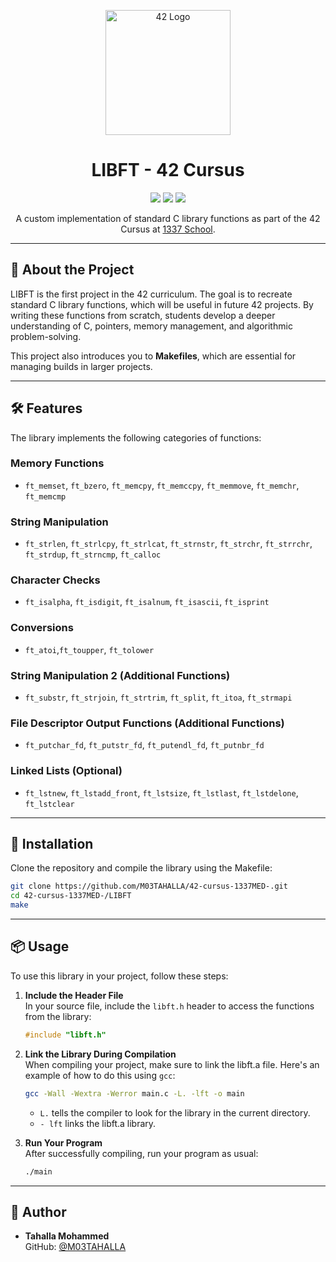 <p align="center">
  <img src="http://www.info-jeunesse16.com/cij-angouleme-une-actualite-charente/emploi/ouverture-de-l-ecole-42-l-ecole-des-developpeurs-web" alt="42 Logo" width="200px" />
</p>

<h1 align="center">LIBFT - 42 Cursus</h1>

<p align="center">
  <img src="https://img.shields.io/badge/Language-C-blue.svg" />
  <img src="https://img.shields.io/badge/Status-Completed-brightgreen.svg" />
  <img src="https://img.shields.io/badge/42-Project-success" />
</p>

<p align="center">
  A custom implementation of standard C library functions as part of the 42 Cursus at <a href="https://1337.ma">1337 School</a>.
</p>

---

## 📜 About the Project

LIBFT is the first project in the 42 curriculum. The goal is to recreate standard C library functions, which will be useful in future 42 projects. By writing these functions from scratch, students develop a deeper understanding of C, pointers, memory management, and algorithmic problem-solving.

This project also introduces you to **Makefiles**, which are essential for managing builds in larger projects.

---

## 🛠️ Features

The library implements the following categories of functions:

### Memory Functions
- `ft_memset`, `ft_bzero`, `ft_memcpy`, `ft_memccpy`, `ft_memmove`, `ft_memchr`, `ft_memcmp`

### String Manipulation
- `ft_strlen`, `ft_strlcpy`, `ft_strlcat`, `ft_strnstr`, `ft_strchr`, `ft_strrchr`, `ft_strdup`, `ft_strncmp`, `ft_calloc`

### Character Checks
- `ft_isalpha`, `ft_isdigit`, `ft_isalnum`, `ft_isascii`, `ft_isprint`

### Conversions
- `ft_atoi`,`ft_toupper`, `ft_tolower`

### String Manipulation 2 (Additional Functions)
- `ft_substr`, `ft_strjoin`, `ft_strtrim`, `ft_split`, `ft_itoa`, `ft_strmapi`

### File Descriptor Output Functions (Additional Functions)
- `ft_putchar_fd`, `ft_putstr_fd`, `ft_putendl_fd`, `ft_putnbr_fd`

### Linked Lists (Optional)
- `ft_lstnew`, `ft_lstadd_front`, `ft_lstsize`, `ft_lstlast`, `ft_lstdelone`, `ft_lstclear`
---

## 🚀 Installation

Clone the repository and compile the library using the Makefile:

```bash
git clone https://github.com/M03TAHALLA/42-cursus-1337MED-.git
cd 42-cursus-1337MED-/LIBFT
make
```
----


## 📦 Usage

To use this library in your project, follow these steps:

1. **Include the Header File**  
   In your source file, include the `libft.h` header to access the functions from the library:
   
   ```c
   #include "libft.h"
   ```
   
2. **Link the Library During Compilation**  
   When compiling your project, make sure to link the libft.a file. Here's an example of how to do this using `gcc`:
   
   ```bash
   gcc -Wall -Wextra -Werror main.c -L. -lft -o main
   ```
   - `L.` tells the compiler to look for the library in the current directory.
   - `- lft` links the libft.a library.

3. **Run Your Program**  
   After successfully compiling, run your program as usual:
   
   ```bash
   ./main
   ```
---

## 👤 Author

- **Tahalla Mohammed**  
  GitHub: [@M03TAHALLA](https://github.com/M03TAHALLA)
